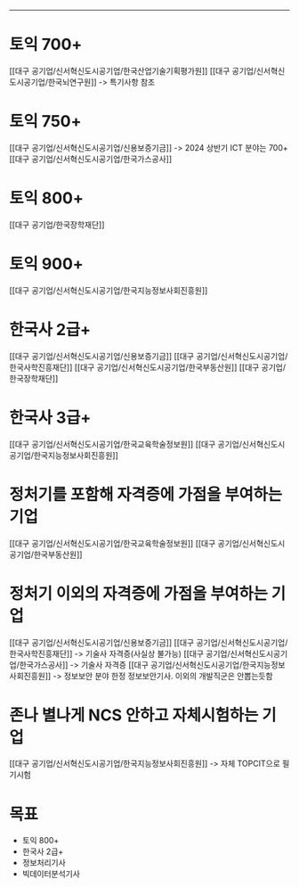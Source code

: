 ---
# 토익 700+
[[대구 공기업/신서혁신도시공기업/한국산업기술기획평가원]]
[[대구 공기업/신서혁신도시공기업/한국뇌연구원]] -> 특기사항 참조

# 토익 750+
[[대구 공기업/신서혁신도시공기업/신용보증기금]] -> 2024 상반기 ICT 분야는 700+
[[대구 공기업/신서혁신도시공기업/한국가스공사]]

# 토익 800+
[[대구 공기업/한국장학재단]]

# 토익 900+
[[대구 공기업/신서혁신도시공기업/한국지능정보사회진흥원]]

# 한국사 2급+
[[대구 공기업/신서혁신도시공기업/신용보증기금]]
[[대구 공기업/신서혁신도시공기업/한국사학진흥재단]]
[[대구 공기업/신서혁신도시공기업/한국부동산원]]
[[대구 공기업/한국장학재단]]

# 한국사 3급+
[[대구 공기업/신서혁신도시공기업/한국교육학술정보원]]
[[대구 공기업/신서혁신도시공기업/한국지능정보사회진흥원]]
# 정처기를 포함해 자격증에 가점을 부여하는 기업
[[대구 공기업/신서혁신도시공기업/한국교육학술정보원]]
[[대구 공기업/신서혁신도시공기업/한국부동산원]]

# 정처기 이외의 자격증에 가점을 부여하는 기업
[[대구 공기업/신서혁신도시공기업/신용보증기금]]
[[대구 공기업/신서혁신도시공기업/한국사학진흥재단]] -> 기술사 자격증(사실상 불가능)
[[대구 공기업/신서혁신도시공기업/한국가스공사]] -> 기술사 자격증
[[대구 공기업/신서혁신도시공기업/한국지능정보사회진흥원]] -> 정보보안 분야 한정 정보보안기사. 이외의 개발직군은 안뽑는듯함

# 존나 별나게 NCS 안하고 자체시험하는 기업
[[대구 공기업/신서혁신도시공기업/한국지능정보사회진흥원]] -> 자체 TOPCIT으로 필기시험


# 목표
- 토익 800+
- 한국사 2급+
- 정보처리기사
- 빅데이터분석기사